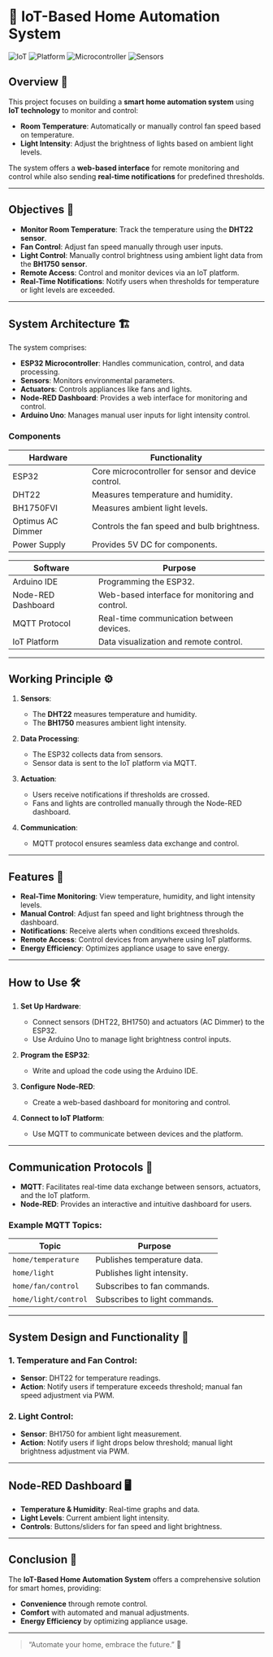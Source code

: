 # 🌟 IoT-Based Home Automation System

![IoT](https://img.shields.io/badge/IoT-Enabled-blue) ![Platform](https://img.shields.io/badge/Platform-Node--RED-red) ![Microcontroller](https://img.shields.io/badge/Microcontroller-ESP32-orange) ![Sensors](https://img.shields.io/badge/Sensors-DHT22%2C%20BH1750-green)

## Overview 📖
This project focuses on building a **smart home automation system** using **IoT technology** to monitor and control:

- **Room Temperature**: Automatically or manually control fan speed based on temperature.
- **Light Intensity**: Adjust the brightness of lights based on ambient light levels.

The system offers a **web-based interface** for remote monitoring and control while also sending **real-time notifications** for predefined thresholds.

---

## Objectives 🎯

- **Monitor Room Temperature**: Track the temperature using the **DHT22 sensor**.
- **Fan Control**: Adjust fan speed manually through user inputs.
- **Light Control**: Manually control brightness using ambient light data from the **BH1750 sensor**.
- **Remote Access**: Control and monitor devices via an IoT platform.
- **Real-Time Notifications**: Notify users when thresholds for temperature or light levels are exceeded.

---

## System Architecture 🏗️
The system comprises:

- **ESP32 Microcontroller**: Handles communication, control, and data processing.
- **Sensors**: Monitors environmental parameters.
- **Actuators**: Controls appliances like fans and lights.
- **Node-RED Dashboard**: Provides a web interface for monitoring and control.
- **Arduino Uno**: Manages manual user inputs for light intensity control.

### Components

| **Hardware**         | **Functionality**                                          |
|----------------------|----------------------------------------------------------|
| ESP32               | Core microcontroller for sensor and device control.       |
| DHT22               | Measures temperature and humidity.                       |
| BH1750FVI           | Measures ambient light levels.                           |
| Optimus AC Dimmer   | Controls the fan speed and bulb brightness.              |
| Power Supply        | Provides 5V DC for components.                           |

| **Software**          | **Purpose**                                              |
|----------------------|----------------------------------------------------------|
| Arduino IDE         | Programming the ESP32.                                   |
| Node-RED Dashboard  | Web-based interface for monitoring and control.          |
| MQTT Protocol       | Real-time communication between devices.                 |
| IoT Platform        | Data visualization and remote control.                   |

---

## Working Principle ⚙️

1. **Sensors**:
   - The **DHT22** measures temperature and humidity.
   - The **BH1750** measures ambient light intensity.

2. **Data Processing**:
   - The ESP32 collects data from sensors.
   - Sensor data is sent to the IoT platform via MQTT.

3. **Actuation**:
   - Users receive notifications if thresholds are crossed.
   - Fans and lights are controlled manually through the Node-RED dashboard.

4. **Communication**:
   - MQTT protocol ensures seamless data exchange and control.

---

## Features 🌟

- **Real-Time Monitoring**: View temperature, humidity, and light intensity levels.
- **Manual Control**: Adjust fan speed and light brightness through the dashboard.
- **Notifications**: Receive alerts when conditions exceed thresholds.
- **Remote Access**: Control devices from anywhere using IoT platforms.
- **Energy Efficiency**: Optimizes appliance usage to save energy.

---

## How to Use 🛠️

1. **Set Up Hardware**:
   - Connect sensors (DHT22, BH1750) and actuators (AC Dimmer) to the ESP32.
   - Use Arduino Uno to manage light brightness control inputs.

2. **Program the ESP32**:
   - Write and upload the code using the Arduino IDE.

3. **Configure Node-RED**:
   - Create a web-based dashboard for monitoring and control.

4. **Connect to IoT Platform**:
   - Use MQTT to communicate between devices and the platform.

---

## Communication Protocols 📡

- **MQTT**: Facilitates real-time data exchange between sensors, actuators, and the IoT platform.
- **Node-RED**: Provides an interactive and intuitive dashboard for users.

### Example MQTT Topics:

| **Topic**               | **Purpose**                    |
|-------------------------|--------------------------------|
| `home/temperature`     | Publishes temperature data.    |
| `home/light`           | Publishes light intensity.     |
| `home/fan/control`     | Subscribes to fan commands.    |
| `home/light/control`   | Subscribes to light commands.  |

---

## System Design and Functionality 🧩

### 1. Temperature and Fan Control:
- **Sensor**: DHT22 for temperature readings.
- **Action**: Notify users if temperature exceeds threshold; manual fan speed adjustment via PWM.

### 2. Light Control:
- **Sensor**: BH1750 for ambient light measurement.
- **Action**: Notify users if light drops below threshold; manual light brightness adjustment via PWM.

---

## Node-RED Dashboard 🖥️

- **Temperature & Humidity**: Real-time graphs and data.
- **Light Levels**: Current ambient light intensity.
- **Controls**: Buttons/sliders for fan speed and light brightness.

---

## Conclusion 🏁

The **IoT-Based Home Automation System** offers a comprehensive solution for smart homes, providing:

- **Convenience** through remote control.
- **Comfort** with automated and manual adjustments.
- **Energy Efficiency** by optimizing appliance usage.

---

> “Automate your home, embrace the future.” 🚀
